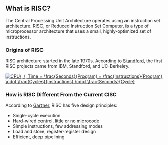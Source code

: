 ## What is RISC?
The Central Processing Unit Architecture operates using an instruction set architecture. RISC, or Reduced Instruction Set Computer, is a type of microprocessor architecture that uses a small, highly-optimized set of instructions. 

### Origins of RISC
RISC architecture started in the late 1970s. According to [Standford](https://cs.stanford.edu/people/eroberts/courses/soco/projects/risc/whatis/index.html), the first RISC projects came from IBM, Standford, and UC-Berkeley.

<a href="https://www.codecogs.com/eqnedit.php?latex=CPU\,&space;\,&space;Time&space;=&space;\frac{Seconds}{Program}&space;=&space;\frac{Instructions}{Program}&space;\cdot&space;\frac{Cycles}{Instructions}&space;\cdot&space;\frac{Seconds}{Cycle}" target="_blank"><img src="https://latex.codecogs.com/gif.latex?CPU\,&space;\,&space;Time&space;=&space;\frac{Seconds}{Program}&space;=&space;\frac{Instructions}{Program}&space;\cdot&space;\frac{Cycles}{Instructions}&space;\cdot&space;\frac{Seconds}{Cycle}" title="CPU\, \, Time = \frac{Seconds}{Program} = \frac{Instructions}{Program} \cdot \frac{Cycles}{Instructions} \cdot \frac{Seconds}{Cycle}" /></a>

### How is RISC Different From the Current CISC
According to [Gartner](https://www.gartner.com/en/information-technology/glossary/risc-reduced-instruction-set-computer), RISC has five design principles:
<ul>
  <li>Single-cycle execution</li>
  <li>Hard-wired control, little or no microcode</li>
  <li>Simple instructions, few addressing modes</li>
  <li>Load and store, register-register design</li>
  <li>Efficient, deep pipelining</li>
</ul>
